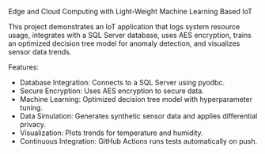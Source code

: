 Edge and Cloud Computing with Light-Weight Machine Learning Based IoT

This project demonstrates an IoT application that logs system resource usage, integrates with a SQL Server database, uses AES encryption, trains an optimized decision tree model for anomaly detection, and visualizes sensor data trends.

Features:
- Database Integration: Connects to a SQL Server using pyodbc.
- Secure Encryption: Uses AES encryption to secure data.
- Machine Learning: Optimized decision tree model with hyperparameter tuning.
- Data Simulation: Generates synthetic sensor data and applies differential privacy.
- Visualization: Plots trends for temperature and humidity.
- Continuous Integration: GitHub Actions runs tests automatically on push.
